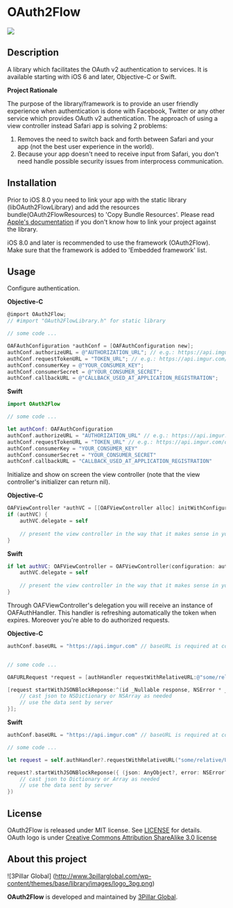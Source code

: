 # OAuth2Flow

![](blob/master/oauth-2-logo.png)

## Description

A library which facilitates the OAuth v2 authentication to services. It is available starting with iOS 6 and later, Objective-C or Swift.

**Project Rationale**

The purpose of the library/framework is to provide an user friendly experience when authentication is done with Facebook, Twitter or any other service which provides OAuth v2 authentication. The approach of using a view controller instead Safari app is solving 2 problems:

1. Removes the need to switch back and forth between Safari and your app (not the best user experience in the world).
2. Because your app doesn't need to receive input from Safari, you don't need handle possible security issues from interprocess communication.

## Installation

Prior to iOS 8.0 you need to link your app with the static library (libOAuth2FlowLibrary) and add the resources bundle(OAuth2FlowResources) to 'Copy Bundle Resources'.
Please read [Apple's documentation](https://developer.apple.com/library/ios/technotes/iOSStaticLibraries/Articles/configuration.html) if you don't know how to link your project against the library.

iOS 8.0 and later is recommended to use the framework (OAuth2Flow). Make sure that the framework is added to 'Embedded framework' list.

## Usage

Configure authentication.

**Objective-C**

```objective-c
@import OAuth2Flow; 
// #import "OAuth2FlowLibrary.h" for static library

// some code ...

OAFAuthConfiguration *authConf = [OAFAuthConfiguration new];
authConf.authorizeURL = @"AUTHORIZATION_URL"; // e.g.: https://api.imgur.com/oauth2/authorize
authConf.requestTokenURL = "TOKEN_URL"; // e.g.: https://api.imgur.com/oauth2/token
authConf.consumerKey = @"YOUR_CONSUMER_KEY";
authConf.consumerSecret = @"YOUR_CONSUMER_SECRET";
authConf.callbackURL = @"CALLBACK_USED_AT_APPLICATION_REGISTRATION";
```

**Swift**

```swift
import OAuth2Flow 

// some code ...

let authConf: OAFAuthConfiguration
authConf.authorizeURL = "AUTHORIZATION_URL" // e.g.: https://api.imgur.com/oauth2/authorize
authConf.requestTokenURL = "TOKEN_URL" // e.g.: https://api.imgur.com/oauth2/token
authConf.consumerKey = "YOUR_CONSUMER_KEY"
authConf.consumerSecret = "YOUR_CONSUMER_SECRET"
authConf.callbackURL = "CALLBACK_USED_AT_APPLICATION_REGISTRATION"
```

Initialize and show on screen the view controller (note that the view controller's initializer can return nil).

**Objective-C**

```objective-c
OAFViewController *authVC = [[OAFViewController alloc] initWithConfiguration: authConf];
if (authVC) {
	authVC.delegate = self
	
	// present the view controller in the way that it makes sense in your application
}
```

**Swift**

```swift
if let authVC: OAFViewController = OAFViewController(configuration: authConf) {
	authVC.delegate = self
	
	// present the view controller in the way that it makes sense in your application
}
```

Through OAFViewController's delegation you will receive an instance of OAFAuthHandler. This handler is refreshing automatically the token when expires. Moreover you're able to do authorized requests.

**Objective-C**

```objective-c
authConf.baseURL = "https://api.imgur.com" // baseURL is required at configuration


// some code ...

OAFURLRequest *request = [authHandler requestWithRelativeURL:@"some/relative/URL"]; // e.g. viral photos from imgur: @"3/gallery/hot/viral/0.json"

[request startWithJSONBlockReponse:^(id _Nullable response, NSError * _Nullable error) {
	// cast json to NSDictionary or NSArray as needed
	// use the data sent by server
}];
```

**Swift**

```swift
authConf.baseURL = "https://api.imgur.com" // baseURL is required at configuration

// some code ...

let request = self.authHandler?.requestWithRelativeURL("some/relative/URL") // e.g. viral photos from imgur: "3/gallery/hot/viral/0.json" 

request?.startWithJSONBlockReponse({ (json: AnyObject?, error: NSError?) -> Void in
	// cast json to Dictionary or Array as needed
	// use the data sent by server
})
```

## License

OAuth2Flow is released under MIT license. See [LICENSE](http://labs.3pillarglobal.com:12000/ios-workspace/oauth2flow/blob/master/LICENSE) for details.  
OAuth logo is under [Creative Commons Attribution ShareAlike 3.0 license](http://creativecommons.org/licenses/by-sa/3.0/)

## About this project

![3Pillar Global] (http://www.3pillarglobal.com/wp-content/themes/base/library/images/logo_3pg.png)

**OAuth2Flow** is developed and maintained by [3Pillar Global](http://www.3pillarglobal.com/).

